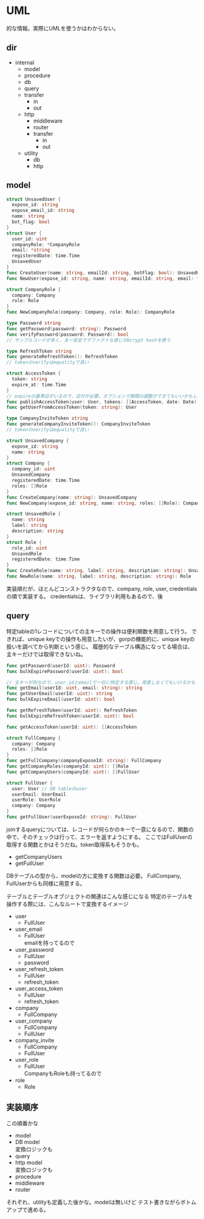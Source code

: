 
# UML
的な情報。実際にUMLを使うかはわからない。

## dir
- internal
  - model
  - procedure
  - db
   - query
   - transfer
     - in
     - out
  - http
    - middleware
    - router
    - transfer
      - in
      - out
  - utility
    - db
    - http

## model

```go
struct UnsavedUser {
  expose_id: string
  expose_email_id: string
  name: string
  bot_flag: bool
}
struct User {
  user_id: uint
  companyRole: *CompanyRole
  email: *string
  registeredDate: time.Time
  UnsavedUser
}
func CreateUser(name: string, emailId: string, botFlag: bool): UnsavedUser
func NewUser(expose_id: string, name: string, emailId: string, email: *string, botFlag: bool, companyRole: *CompanyRole): User
```

```go
struct CompanyRole {
  company: Company
  role: Role
}
func NewCompanyRole(company: Company, role: Role): CompanyRole
```

```go
type Password string
func getPassword(password: string): Password
func verifyPassword(password: Password): bool
// サンプルコードが多く、まー安全でデファクトな感じのbcrypt hashを使う
```

```go
type RefreshToken string
func generateRefreshToken(): RefreshToken
// tokenのverifyはequalityで良い
```

```go
struct AccessToken {
  token: string
  expire_at: time.Time
}
// expireの基準日がいるので、日付が必要。オプションで期間の調整ができてもいいかもしれない
func publishAccessToken(user: User, tokens: []AccessToken, date: Date): AccessToken
func getUserFromAccessToken(token: string): User
```

```go
type CompanyInviteToken string
func generateCompanyInviteToken(): CompanyInviteToken
// tokenのverifyはequalityで良い
```

```go
struct UnsavedCompany {
  expose_id: string
  name: string
}
struct Company {
  company_id: uint
  UnsavedCompany
  registeredDate: time.Time
  roles: []Role
}
func CreateCompany(name: string): UnsavedCompany
func NewCompany(expose_id: string, name: string, roles: []Role): Company
```

```go
struct UnsavedRole {
  name: string
  label: string
  description: string
}
struct Role {
  role_id: uint
  UnsavedRole
  registeredDate: time.Time
}
func CreateRole(name: string, label: string, description: string): UnsavedRole
func NewRole(name: string, label: string, description: string): Role
```

実装順だが、ほとんどコンストラクタなので、company, role, user, credentialsの順で実装する。
credentialsは、ライブラリ利用もあるので、後

## query
特定tableの1レコードについての主キーでの操作は便利関数を用意して行う。
できれば、unique keyでの操作も用意したいが、gorpの機能的に、unique keyの扱いを調べてから判断という感じ。
履歴的なテーブル構造になってる場合は、主キーだけでは取得できないね。

```go
func getPassword(userId: uint): Password
func bulkExpirePassword(userId: uint): bool
```

```go
// 主キーが別なので、user_idとemailで一位に特定する感じ。用意しなくてもいけるかも
func getEmail(userId: uint, email: string): string
func getUserEmail(userId: uint): string
func bulkExpireEmail(userId: uint): bool
```

```go
func getRefreshToken(userId: uint): RefreshToken
func bulkExpireRefreshToken(userId: uint): bool
```

```go
func getAccessToken(userId: uint): []AccessToken
```

```go
struct FullCompany {
  company: Company
  roles: []Role
}
func getFullCompany(companyExposeId: string): FullCompany
func getCompanyRoles(companyId: uint): []Role
func getCompanyUsers(companyId: uint): []FullUser
```

```go
struct FullUser {
  user: User // DB tableのuser
  userEmail: UserEmail
  userRole: UserRole
  company: Company
}
func getFullUser(userExposeId: string): FullUser
```

joinするqueryについては、レコードが何らかのキーで一意になるので、関数の中で、そのチェックは行って、エラーを返すようにする。
ここではFullUserの取得する関数とかはそうだね。token取得系もそうかも。
- getCompanyUsers
- getFullUser

DBテーブルの型から、modelの方に変換する関数は必要。
FullCompany, FullUserからも同様に用意する。

テーブルとテーブルオブジェクトの関連はこんな感じになる
特定のテーブルを操作する際には、こんなルートで変換するイメージ

- user
  - FullUser
- user_email
  - FullUser  
    emailを持ってるので
- user_password
  - FullUser
  - password
- user_refresh_token
  - FullUser
  - refresh_token
- user_access_token
  - FullUser
  - refresh_token
- company
  - FullCompany
- user_company
  - FullCompany
  - FullUser
- company_invite
  - FullCompany
  - FullUser
- user_role
  - FullUser  
    CompanyもRoleも持ってるので
- role
  - Role

## 実装順序
この順番かな
- model
- DB model  
  変換ロジックも
- query
- http model  
  変換ロジックも
- procedure
- middleware
- router

それぞれ、utilityも定義した後かな。modelは無いけど
テスト書きながらボトムアップで進める。

